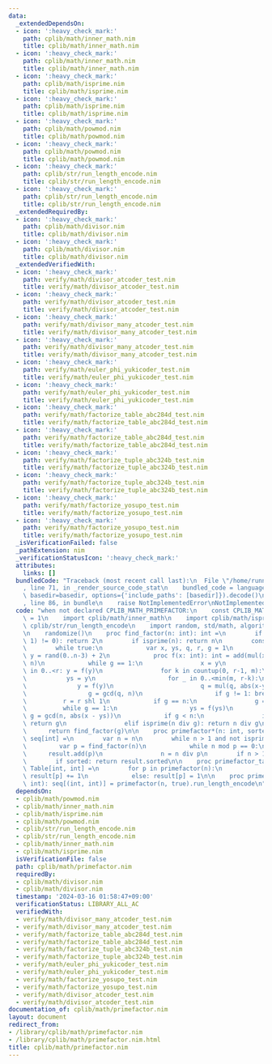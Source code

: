 ```yaml
---
data:
  _extendedDependsOn:
  - icon: ':heavy_check_mark:'
    path: cplib/math/inner_math.nim
    title: cplib/math/inner_math.nim
  - icon: ':heavy_check_mark:'
    path: cplib/math/inner_math.nim
    title: cplib/math/inner_math.nim
  - icon: ':heavy_check_mark:'
    path: cplib/math/isprime.nim
    title: cplib/math/isprime.nim
  - icon: ':heavy_check_mark:'
    path: cplib/math/isprime.nim
    title: cplib/math/isprime.nim
  - icon: ':heavy_check_mark:'
    path: cplib/math/powmod.nim
    title: cplib/math/powmod.nim
  - icon: ':heavy_check_mark:'
    path: cplib/math/powmod.nim
    title: cplib/math/powmod.nim
  - icon: ':heavy_check_mark:'
    path: cplib/str/run_length_encode.nim
    title: cplib/str/run_length_encode.nim
  - icon: ':heavy_check_mark:'
    path: cplib/str/run_length_encode.nim
    title: cplib/str/run_length_encode.nim
  _extendedRequiredBy:
  - icon: ':heavy_check_mark:'
    path: cplib/math/divisor.nim
    title: cplib/math/divisor.nim
  - icon: ':heavy_check_mark:'
    path: cplib/math/divisor.nim
    title: cplib/math/divisor.nim
  _extendedVerifiedWith:
  - icon: ':heavy_check_mark:'
    path: verify/math/divisor_atcoder_test.nim
    title: verify/math/divisor_atcoder_test.nim
  - icon: ':heavy_check_mark:'
    path: verify/math/divisor_atcoder_test.nim
    title: verify/math/divisor_atcoder_test.nim
  - icon: ':heavy_check_mark:'
    path: verify/math/divisor_many_atcoder_test.nim
    title: verify/math/divisor_many_atcoder_test.nim
  - icon: ':heavy_check_mark:'
    path: verify/math/divisor_many_atcoder_test.nim
    title: verify/math/divisor_many_atcoder_test.nim
  - icon: ':heavy_check_mark:'
    path: verify/math/euler_phi_yukicoder_test.nim
    title: verify/math/euler_phi_yukicoder_test.nim
  - icon: ':heavy_check_mark:'
    path: verify/math/euler_phi_yukicoder_test.nim
    title: verify/math/euler_phi_yukicoder_test.nim
  - icon: ':heavy_check_mark:'
    path: verify/math/factorize_table_abc284d_test.nim
    title: verify/math/factorize_table_abc284d_test.nim
  - icon: ':heavy_check_mark:'
    path: verify/math/factorize_table_abc284d_test.nim
    title: verify/math/factorize_table_abc284d_test.nim
  - icon: ':heavy_check_mark:'
    path: verify/math/factorize_tuple_abc324b_test.nim
    title: verify/math/factorize_tuple_abc324b_test.nim
  - icon: ':heavy_check_mark:'
    path: verify/math/factorize_tuple_abc324b_test.nim
    title: verify/math/factorize_tuple_abc324b_test.nim
  - icon: ':heavy_check_mark:'
    path: verify/math/factorize_yosupo_test.nim
    title: verify/math/factorize_yosupo_test.nim
  - icon: ':heavy_check_mark:'
    path: verify/math/factorize_yosupo_test.nim
    title: verify/math/factorize_yosupo_test.nim
  _isVerificationFailed: false
  _pathExtension: nim
  _verificationStatusIcon: ':heavy_check_mark:'
  attributes:
    links: []
  bundledCode: "Traceback (most recent call last):\n  File \"/home/runner/.local/lib/python3.10/site-packages/onlinejudge_verify/documentation/build.py\"\
    , line 71, in _render_source_code_stat\n    bundled_code = language.bundle(stat.path,\
    \ basedir=basedir, options={'include_paths': [basedir]}).decode()\n  File \"/home/runner/.local/lib/python3.10/site-packages/onlinejudge_verify/languages/nim.py\"\
    , line 86, in bundle\n    raise NotImplementedError\nNotImplementedError\n"
  code: "when not declared CPLIB_MATH_PRIMEFACTOR:\n    const CPLIB_MATH_PRIMEFACTOR*\
    \ = 1\n    import cplib/math/inner_math\n    import cplib/math/isprime\n    import\
    \ cplib/str/run_length_encode\n    import random, std/math, algorithm, tables\n\
    \n    randomize()\n    proc find_factor(n: int): int =\n        if not ((n and\
    \ 1) != 0): return 2\n        if isprime(n): return n\n        const m = 128\n\
    \        while true:\n            var x, ys, q, r, g = 1\n            var rnd,\
    \ y = rand(0..n-3) + 2\n            proc f(x: int): int = add(mul(x, x, n), rnd,\
    \ n)\n            while g == 1:\n                x = y\n                for i\
    \ in 0..<r: y = f(y)\n                for k in countup(0, r-1, m):\n         \
    \           ys = y\n                    for _ in 0..<min(m, r-k):\n          \
    \              y = f(y)\n                        q = mul(q, abs(x-y), n)\n   \
    \                 g = gcd(q, n)\n                    if g != 1: break\n      \
    \          r = r shl 1\n            if g == n:\n                g = 1\n      \
    \          while g == 1:\n                    ys = f(ys)\n                   \
    \ g = gcd(n, abs(x - ys))\n            if g < n:\n                if isprime(g):\
    \ return g\n                elif isprime(n div g): return n div g\n          \
    \      return find_factor(g)\n\n    proc primefactor*(n: int, sorted: bool = true):\
    \ seq[int] =\n        var n = n\n        while n > 1 and not isprime(n):\n   \
    \         var p = find_factor(n)\n            while n mod p == 0:\n          \
    \      result.add(p)\n                n = n div p\n        if n > 1: result.add(n)\n\
    \        if sorted: return result.sorted\n\n    proc primefactor_table*(n: int):\
    \ Table[int, int] =\n        for p in primefactor(n):\n            if p in result:\
    \ result[p] += 1\n            else: result[p] = 1\n\n    proc primefactor_tuple*(n:\
    \ int): seq[(int, int)] = primefactor(n, true).run_length_encode\n"
  dependsOn:
  - cplib/math/powmod.nim
  - cplib/math/inner_math.nim
  - cplib/math/isprime.nim
  - cplib/math/powmod.nim
  - cplib/str/run_length_encode.nim
  - cplib/str/run_length_encode.nim
  - cplib/math/inner_math.nim
  - cplib/math/isprime.nim
  isVerificationFile: false
  path: cplib/math/primefactor.nim
  requiredBy:
  - cplib/math/divisor.nim
  - cplib/math/divisor.nim
  timestamp: '2024-03-16 01:58:47+09:00'
  verificationStatus: LIBRARY_ALL_AC
  verifiedWith:
  - verify/math/divisor_many_atcoder_test.nim
  - verify/math/divisor_many_atcoder_test.nim
  - verify/math/factorize_table_abc284d_test.nim
  - verify/math/factorize_table_abc284d_test.nim
  - verify/math/factorize_tuple_abc324b_test.nim
  - verify/math/factorize_tuple_abc324b_test.nim
  - verify/math/euler_phi_yukicoder_test.nim
  - verify/math/euler_phi_yukicoder_test.nim
  - verify/math/factorize_yosupo_test.nim
  - verify/math/factorize_yosupo_test.nim
  - verify/math/divisor_atcoder_test.nim
  - verify/math/divisor_atcoder_test.nim
documentation_of: cplib/math/primefactor.nim
layout: document
redirect_from:
- /library/cplib/math/primefactor.nim
- /library/cplib/math/primefactor.nim.html
title: cplib/math/primefactor.nim
---
```

